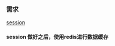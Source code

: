 ### 需求  

[session](http://www.expressjs.com.cn/en/resources/middleware/session.html)

#### session 做好之后，使用redis进行数据缓存